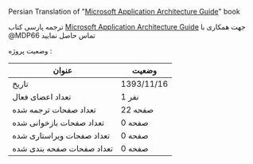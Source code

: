﻿Persian Translation of "[Microsoft Application Architecture Guide]" book

ترجمه پارسی کتاب  [Microsoft Application Architecture Guide]
جهت همکاری با @MDP66 تماس حاصل نمایید

وضعیت پروژه :

|           عنوان           |           وضعیت           |
|---------------------------|----------------------------|
|           تاریخ           |       1393/11/16           |
|           تعداد اعضای فعال           |       1 نفر           |
|           تعداد صفحات ترجمه شده           |       22 صفحه           |
|           تعداد صفحات بازخوانی شده           |       0 صفحه           |
|           تعداد صفحات ویراستاری شده           |       0 صفحه           |
|           تعداد صفحات صفحه بندی شده           |       0 صفحه           |

[Microsoft Application Architecture Guide]:https://msdn.microsoft.com/en-us/library/ff650706.aspx